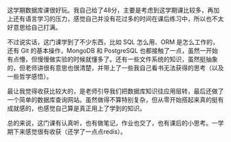 
这学期数据库课很好玩。我自己给了48分，主要是考虑到这学期课比较多，再加上还有语言学习的压力，感觉自己并没有花过多的时间在课后练习中，所以也不太好意思给自己打满。


不过说实话，这门课学到了不少东西，比如 SQL 怎么用、ORM 是怎么工作的，还有 Git 的基本操作，MongoDB 和 PostgreSQL 也都接触了一点，虽然一开始有点懵，但慢慢做实验的时候就懂多了。还有一些文件系统的知识，虽然挺抽象的，但老师讲很有意思也很清楚，并带上了一些我自己看书无法获得的思考（以及一些哲学感悟）。



最让我觉得收获比较大的，是老师引导我们把数据库知识往应用层转，最后还做了一个简单的数据库查询网站。虽然做得不算特别复杂，但从零开始搭起来真的挺有成就感的，也感觉自己算是真正用上了学到的知识。



总的来说，这门课有认真听，也有做笔记，作业也交了，也有课后的小思考。一学期下来感觉很有收获（还学了一点点redis）。
